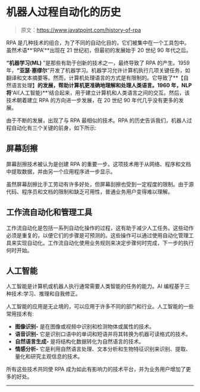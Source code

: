 # 机器人过程自动化的历史

> 原文：<https://www.javatpoint.com/history-of-rpa>

RPA 是几种技术的组合，为了不同的自动化目的，它们被集中在一个工具包中。虽然术语**‘RPA’**出现在 21 世纪初，但最初的发展始于 20 世纪 90 年代之后。

**“机器学习(ML)** ”是那些有助于创新的技术之一，最终导致了 RPA 的产生。1959 年，**“亚瑟·塞缪尔**”开发了机器学习。机器学习允许计算机执行几项关键任务，如翻译和文本摘要等。然而，计算机处理语言的方式是有限制的。它导致了**【自然语言处理】**的发展，帮助计算机更准确地理解和处理人类语言。1960 年，NLP 将**‘AI(人工智能)**’结合起来，用于建立计算机和人类语言之间的交互。然后，该技术朝着建立 RPA 的方向进一步发展，在 20 世纪 90 年代几乎没有更多的发展。

由于不断的发展，出现了与 RPA 最相似的技术。RPA 的历史告诉我们，机器人过程自动化有三个关键的前身，如下所示:

## 屏幕刮擦

屏幕刮擦技术被认为是创建 RPA 的重要一步。这项技术用于从网络、程序和文档中提取数据，并由另一个应用程序进一步显示。

虽然屏幕刮擦比手工劳动有许多好处，但屏幕刮擦也受到一定程度的限制。由于源代码、程序员和文档的限制和缺乏可用性，普通业务用户变得难以理解。

## 工作流自动化和管理工具

工作流自动化是包括一系列自动化操作的过程，这有助于减少人工任务。这些动作必须是重复的，以便它们的步骤是可预测的。这些操作可以通过使用自动化管理工具来实现自动化。工作流自动化使用业务规则来决定步骤何时完成，下一步的执行何时开始。

## 人工智能

人工智能是计算机或机器人执行通常需要人类智能的任务的能力。AI 编程基于三种技术:学习、推理和自我修正。

人工智能的应用是无止境的，可以应用于许多不同的部门和行业。人工智能的一些常用技术有:

*   **图像识别-** 是在图像或视频中识别和检测物体或属性的技术。
*   **语音识别-** 它是识别口语中的单词和短语并将其转换为机器可读格式的技术。
*   **自然语言生成-** 是将结构化数据转化为自然语言的技术。
*   **情感分析-** 它是利用自然语言处理、文本分析和生物特征识别来识别、提取、量化和研究主观信息的技术。

所有这些技术共同使 RPA 成为如此有影响力的技术平台，并为业务用户增加了更多的好处。

* * *